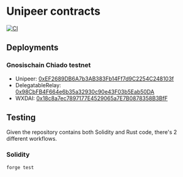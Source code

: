 # Unipeer contracts 

[![CI](https://github.com/unipeer/unipeer/actions/workflows/contracts.yml/badge.svg)](https://github.com/unipeer/unipeer/actions/workflows/contracts.yml)

## Deployments

### Gnosischain Chiado testnet


* Unipeer: [0xEF2689DB6A7b3AB383Fb14Ff7d9C2254C248103f](https://blockscout.chiadochain.net/address/0xEF2689DB6A7b3AB383Fb14Ff7d9C2254C248103f)
* DelegatableRelay: [0x98CbFB4F664e6b35a32930c90e43F03b5Eab50DA](https://blockscout.chiadochain.net/address/0x98CbFB4F664e6b35a32930c90e43F03b5Eab50DA)
* WXDAI: [0x18c8a7ec7897177E4529065a7E7B0878358B3BfF](https://blockscout.chiadochain.net/address/0x18c8a7ec7897177E4529065a7E7B0878358B3BfF)

## Testing

Given the repository contains both Solidity and Rust code, there's 2 different
workflows.

### Solidity

```bash
forge test
```
